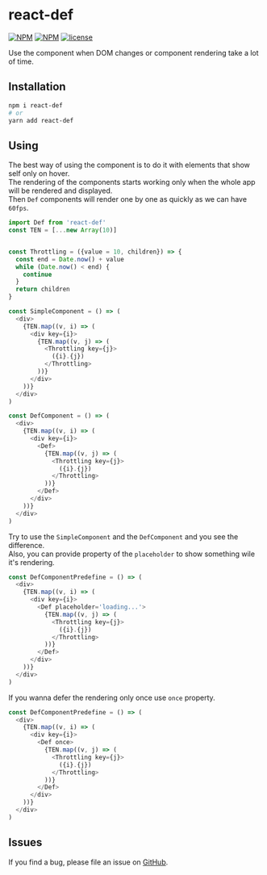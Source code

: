# react-def
[![NPM](https://img.shields.io/npm/v/react-def.svg)](https://www.npmjs.com/package/react-def)
[![NPM](https://img.shields.io/npm/dm/react-def.svg)](https://www.npmjs.com/package/react-def)
[![license](https://img.shields.io/npm/l/html-classes)](https://github.com/d8corp/react-def/blob/master/LICENSE)  

Use the component when DOM changes or component rendering take a lot of time.
## Installation
```bash
npm i react-def
# or
yarn add react-def
```
## Using
The best way of using the component is to do it with elements that show self only on hover.  
The rendering of the components starts working only when the whole app will be rendered and displayed.  
Then `Def` components will render one by one as quickly as we can have `60fps`.
```typescript jsx
import Def from 'react-def'
const TEN = [...new Array(10)]


const Throttling = ({value = 10, children}) => {
  const end = Date.now() + value
  while (Date.now() < end) {
    continue
  }
  return children
}

const SimpleComponent = () => (
  <div>
    {TEN.map((v, i) => (
      <div key={i}>
        {TEN.map((v, j) => (
          <Throttling key={j}>
            ({i}.{j})
          </Throttling>
        ))}
      </div>
    ))}
  </div>
)

const DefComponent = () => (
  <div>
    {TEN.map((v, i) => (
      <div key={i}>
        <Def>
          {TEN.map((v, j) => (
            <Throttling key={j}>
              ({i}.{j})
            </Throttling>
          ))}
        </Def>
      </div>
    ))}
  </div>
)
```
Try to use the `SimpleComponent` and the `DefComponent` and you see the difference.  
Also, you can provide property of the `placeholder` to show something wile it's rendering.
```typescript jsx
const DefComponentPredefine = () => (
  <div>
    {TEN.map((v, i) => (
      <div key={i}>
        <Def placeholder='loading...'>
          {TEN.map((v, j) => (
            <Throttling key={j}>
              ({i}.{j})
            </Throttling>
          ))}
        </Def>
      </div>
    ))}
  </div>
)
```
If you wanna defer the rendering only once use `once` property.
```typescript jsx
const DefComponentPredefine = () => (
  <div>
    {TEN.map((v, i) => (
      <div key={i}>
        <Def once>
          {TEN.map((v, j) => (
            <Throttling key={j}>
              ({i}.{j})
            </Throttling>
          ))}
        </Def>
      </div>
    ))}
  </div>
)
```
## Issues
If you find a bug, please file an issue on [GitHub](https://github.com/d8corp/react-def/issues).
